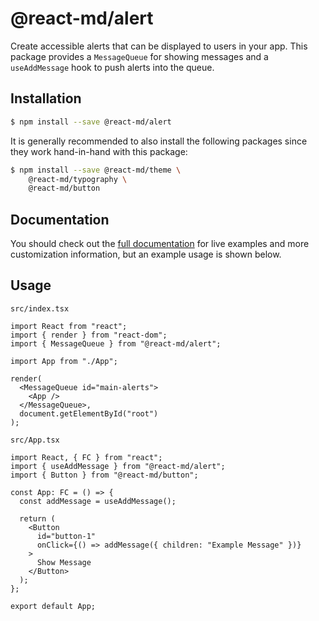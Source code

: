 # @react-md/alert

Create accessible alerts that can be displayed to users in your app. This
package provides a `MessageQueue` for showing messages and a `useAddMessage`
hook to push alerts into the queue.

## Installation

```sh
$ npm install --save @react-md/alert
```

It is generally recommended to also install the following packages since they
work hand-in-hand with this package:

```sh
$ npm install --save @react-md/theme \
    @react-md/typography \
    @react-md/button
```

<!-- DOCS_REMOVE -->

## Documentation

You should check out the
[full documentation](https://react-md.dev/packages/alert/demos) for live
examples and more customization information, but an example usage is shown
below.

<!-- DOCS_REMOVE_END -->

## Usage

`src/index.tsx`

```tsx
import React from "react";
import { render } from "react-dom";
import { MessageQueue } from "@react-md/alert";

import App from "./App";

render(
  <MessageQueue id="main-alerts">
    <App />
  </MessageQueue>,
  document.getElementById("root")
);
```

`src/App.tsx`

```tsx
import React, { FC } from "react";
import { useAddMessage } from "@react-md/alert";
import { Button } from "@react-md/button";

const App: FC = () => {
  const addMessage = useAddMessage();

  return (
    <Button
      id="button-1"
      onClick={() => addMessage({ children: "Example Message" })}
    >
      Show Message
    </Button>
  );
};

export default App;
```
